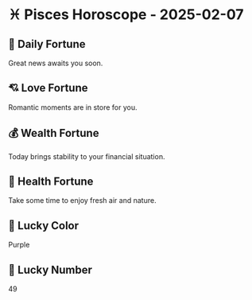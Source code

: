 # ♓ Pisces Horoscope - 2025-02-07

## 🎯 Daily Fortune

Great news awaits you soon.

## 💘 Love Fortune

Romantic moments are in store for you.

## 💰 Wealth Fortune

Today brings stability to your financial situation.

## 🌱 Health Fortune

Take some time to enjoy fresh air and nature.

## 🎨 Lucky Color

Purple

## 🔢 Lucky Number

49
